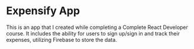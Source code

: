 # Expensify App

This is an app that I created while completing a Complete React Developer course. It includes the ability for users to sign up/sign in and track their expenses, utilizing Firebase to store the data.
